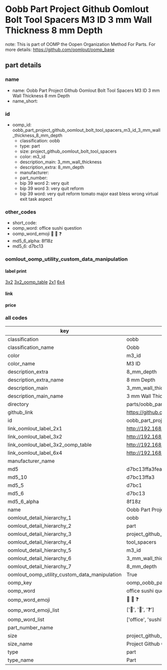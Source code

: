 # Oobb Part Project Github Oomlout Bolt Tool Spacers M3 ID 3 mm Wall Thickness 8 mm Depth  

note: This is part of OOMP the Oopen Organization Method For Parts. For more details: https://github.com/oomlout/oomp_base

##  part details
  







### name
* name: Oobb Part Project Github Oomlout Bolt Tool Spacers M3 ID 3 mm Wall Thickness 8 mm Depth
* name_short: 
### id
* oomp_id: oobb_part_project_github_oomlout_bolt_tool_spacers_m3_id_3_mm_wall_thickness_8_mm_depth
  * classification: oobb
  * type: part
  * size: project_github_oomlout_bolt_tool_spacers
  * color: m3_id
  * description_main: 3_mm_wall_thickness
  * description_extra: 8_mm_depth
  * manufacturer: 
  * part_number: 
  * bip 39 word 2: very quit
  * bip 39 word 3: very quit reform
  * bip 39 word: very quit reform tomato major east bless wrong virtual exit task aspect

### other_codes
* short_code: 
* oomp_word: office sushi question
* oomp_word_emoji :office: :sushi: :question:
* md5_6_alpha: 8f18z
* md5_6: d7bc13






### oomlout_oomp_utility_custom_data_manipulation
#### label print
[3x2](http://192.168.1.245:1112/?label=oomp%208f18z)
[3x2_oomp_table](http://192.168.1.108:1112/?label=oomp%208f18z)
[2x1](http://192.168.1.242:1112/?label=oomp%208f18z)
[6x4](http://192.168.1.55:1112/?label=oomp%208f18z)    

#### link

                              

#### price







### all codes 
| key | value |  
| --- | --- |  
| classification | oobb |  
| classification_name | Oobb |  
| color | m3_id |  
| color_name | M3 ID |  
| description_extra | 8_mm_depth |  
| description_extra_name | 8 mm Depth |  
| description_main | 3_mm_wall_thickness |  
| description_main_name | 3 mm Wall Thickness |  
| directory | parts/oobb_part_project_github_oomlout_bolt_tool_spacers_m3_id_3_mm_wall_thickness_8_mm_depth |  
| github_link | https://github.com/oomlout/oomlout_oomp_part_src/tree/main/parts/oobb_part_project_github_oomlout_bolt_tool_spacers_m3_id_3_mm_wall_thickness_8_mm_depth |  
| id | oobb_part_project_github_oomlout_bolt_tool_spacers_m3_id_3_mm_wall_thickness_8_mm_depth |  
| link_oomlout_label_2x1 | http://192.168.1.242:1112/?label=oomp%208f18z |  
| link_oomlout_label_3x2 | http://192.168.1.245:1112/?label=oomp%208f18z |  
| link_oomlout_label_3x2_oomp_table | http://192.168.1.108:1112/?label=oomp%208f18z |  
| link_oomlout_label_6x4 | http://192.168.1.55:1112/?label=oomp%208f18z |  
| manufacturer_name |  |  
| md5 | d7bc13ffa3fea2f516c33e4168abf797 |  
| md5_10 | d7bc13ffa3 |  
| md5_5 | d7bc1 |  
| md5_6 | d7bc13 |  
| md5_6_alpha | 8f18z |  
| name | Oobb Part Project Github Oomlout Bolt Tool Spacers M3 ID 3 mm Wall Thickness 8 mm Depth |  
| oomlout_detail_hierarchy_1 | oobb |  
| oomlout_detail_hierarchy_2 | part |  
| oomlout_detail_hierarchy_3 | project_github_bolt |  
| oomlout_detail_hierarchy_4 | tool_spacers |  
| oomlout_detail_hierarchy_5 | m3_id |  
| oomlout_detail_hierarchy_6 | 3_mm_wall_thickness |  
| oomlout_detail_hierarchy_7 | 8_mm_depth |  
| oomlout_oomp_utility_custom_data_manipulation | True |  
| oomp_key | oomp_oobb_part_project_github_oomlout_bolt_tool_spacers_m3_id_3_mm_wall_thickness_8_mm_depth |  
| oomp_word | office sushi question |  
| oomp_word_emoji | :office: :sushi: :question: |  
| oomp_word_emoji_list | [':office:', ':sushi:', ':question:'] |  
| oomp_word_list | ['office', 'sushi', 'question'] |  
| part_number_name |  |  
| size | project_github_oomlout_bolt_tool_spacers |  
| size_name | Project Github Oomlout Bolt Tool Spacers |  
| type | part |  
| type_name | Part |  
